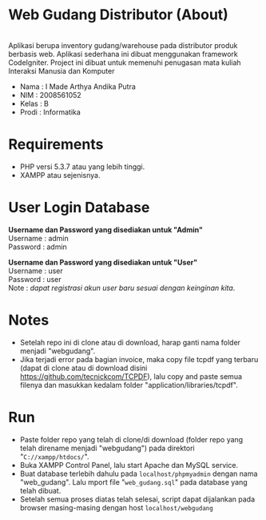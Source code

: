# Web Gudang Distributor (About)

<br>Aplikasi berupa inventory gudang/warehouse pada distributor produk berbasis web. Aplikasi sederhana ini dibuat menggunakan framework CodeIgniter. Project ini dibuat untuk memenuhi penugasan mata kuliah Interaksi Manusia dan Komputer</br>
- Nama  : I Made Arthya Andika Putra
- NIM   : 2008561052
- Kelas : B
- Prodi : Informatika

# Requirements
- PHP versi 5.3.7 atau yang lebih tinggi.
- XAMPP atau sejenisnya.

# User Login Database
<strong>Username dan Password yang disediakan untuk "Admin"</strong><br>
Username : admin<br>
Password : admin<br>

<strong>Username dan Password yang disediakan untuk "User"</strong><br>
Username : user<br>
Password : user<br>
Note : _dapat registrasi akun user baru sesuai dengan keinginan kita_.<br>

# Notes
- Setelah repo ini di clone atau di download, harap ganti nama folder menjadi "webgudang".
- Jika terjadi error pada bagian invoice, maka copy file tcpdf yang terbaru (dapat di clone atau di download disini https://github.com/tecnickcom/TCPDF), lalu copy and paste semua filenya dan masukkan kedalam folder "application/libraries/tcpdf".

# Run
- Paste folder repo yang telah di clone/di download (folder repo yang telah direname menjadi "webgudang") pada direktori "<code>C://xampp/htdocs/</code>".
- Buka XAMPP Control Panel, lalu start Apache dan MySQL service.
- Buat database terlebih dahulu pada <code>localhost/phpmyadmin</code> dengan nama "web_gudang". Lalu mport file "<code>web_gudang.sql</code>" pada database yang telah dibuat.
- Setelah semua proses diatas telah selesai, script dapat dijalankan pada browser masing-masing dengan host <code>localhost/webgudang</code>	

